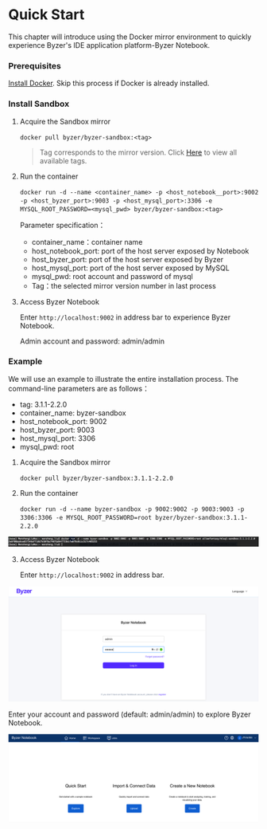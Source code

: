 # Quick Start

This chapter will introduce using the Docker mirror environment to quickly experience Byzer's IDE application platform-Byzer Notebook.

### Prerequisites

[Install Docker](https://www.docker.com/products/docker-desktop). Skip this process if Docker is already installed.

### Install Sandbox

1. Acquire the Sandbox mirror

   `docker pull byzer/byzer-sandbox:<tag>`

   > Tag corresponds to the mirror version. Click [Here](https://hub.docker.com/r/byzer/byzer-sandbox/tags) to view all available tags.

3. Run the container

   `docker run -d --name <container_name> -p <host_notebook__port>:9002 -p <host_byzer_port>:9003 -p <host_mysql_port>:3306 -e MYSQL_ROOT_PASSWORD=<mysql_pwd> byzer/byzer-sandbox:<tag>`

   Parameter specification：

   - container_name：container name
   - host_notebook_port: port of the host server exposed by Notebook
   - host_byzer_port: port of the host server exposed by Byzer
   - host_mysql_port: port of the host server exposed by MySQL
   - mysql_pwd: root account and password of mysql
   - Tag：the selected mirror version number in last process

4. Access Byzer Notebook

   Enter `http://localhost:9002` in address bar to experience Byzer Notebook.

   Admin account and password: admin/admin

### Example

We will use an example to illustrate the entire installation process. The command-line parameters are as follows：

- tag: 3.1.1-2.2.0
- container_name: byzer-sandbox
- host_notebook_port: 9002
- host_byzer_port: 9003
- host_mysql_port: 3306
- mysql_pwd: root

1. Acquire the Sandbox mirror

   `docker pull byzer/byzer-sandbox:3.1.1-2.2.0`

2. Run the container

   `docker run -d --name byzer-sandbox -p 9002:9002 -p 9003:9003 -p 3306:3306 -e MYSQL_ROOT_PASSWORD=root byzer/byzer-sandbox:3.1.1-2.2.0`

<img src="/byzer-lang/zh-cn/introduction/images/run_sandbox_container.png" alt="run_container"/>

3. Access Byzer Notebook

   Enter `http://localhost:9002` in address bar.


![visit_notebook](image/visit_notebook.png)

Enter your account and password (default: admin/admin) to explore Byzer Notebook.

![explore_notebook](image/explore_notebook_en.png)

